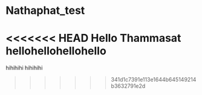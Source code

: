 # Nathaphat_test
<<<<<<< HEAD
Hello Thammasat
hellohellohellohello
=======
hihihihi
hihihihi
>>>>>>> 341d1c7391e113e1644b645149214b3632791e2d
